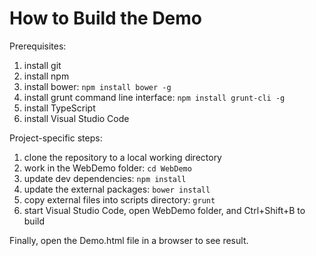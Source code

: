 # How to Build the Demo

Prerequisites:

1. install git
2. install npm
3. install bower: `npm install bower -g`
4. install grunt command line interface: `npm install grunt-cli -g`
5. install TypeScript
6. install Visual Studio Code

Project-specific steps:

1. clone the repository to a local working directory
2. work in the WebDemo folder: `cd WebDemo`
3. update dev dependencies: `npm install`
4. update the external packages: `bower install`
5. copy external files into scripts directory: `grunt`
6. start Visual Studio Code, open WebDemo folder, and Ctrl+Shift+B to build

Finally, open the Demo.html file in a browser to see result.
